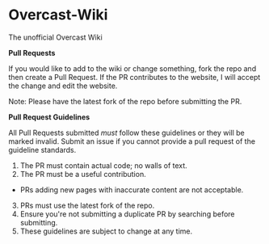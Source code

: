 Overcast-Wiki
=============

The unofficial Overcast Wiki 


**Pull Requests**

If you would like to add to the wiki or change something, fork the repo and then create a Pull Request. 
If the PR contributes to the website, I will accept the change and edit the website. 

Note: Please have the latest fork of the repo before submitting the PR. 

**Pull Request Guidelines**

All Pull Requests submitted *must* follow these guidelines or they will be marked invalid. Submit an issue if you cannot provide a pull request of the guideline standards.

1. The PR must contain actual code; no walls of text.
2. The PR must be a useful contribution.
  * PRs adding new pages with inaccurate content are not acceptable.
3. PRs must use the latest fork of the repo.
4. Ensure you're not submitting a duplicate PR by searching before submitting.
5. These guidelines are subject to change at any time.